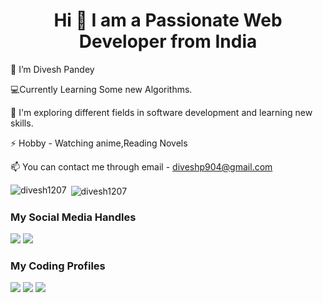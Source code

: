 <h1 align="center">Hi 👋 I am a Passionate Web Developer from India</h1>

👋 I’m  Divesh Pandey

💻Currently Learning Some new Algorithms.

🌱 I'm exploring different fields in software development and learning new skills.

⚡ Hobby - Watching anime,Reading Novels

📫 You can contact me through email - diveshp904@gmail.com

<p><img align="left" src="https://github-readme-stats.vercel.app/api/top-langs?username=divesh1207&show_icons=true&locale=en&layout=compact" alt="divesh1207" /></p>

<p>&nbsp;<img align="center" src="https://github-readme-stats.vercel.app/api?username=divesh1207&show_icons=true&locale=en" alt="divesh1207" /></p>


### My Social Media Handles
[<img src="https://img.shields.io/badge/linkedin-%230077B5.svg?style=for-the-badge&logo=linkedin&logoColor=white" />](https://www.linkedin.com/in/divesh-pandey-161419218/)
[<img src="https://img.shields.io/badge/Twitter-%231DA1F2.svg?style=for-the-badge&logo=Twitter&logoColor=white" />](https://twitter.com/divesh1207)

### My Coding Profiles
[<img src="https://img.shields.io/badge/-LeetCode-FFA116?style=for-the-badge&logo=LeetCode&logoColor=black" />](https://leetcode.com/diveshp904/)
[<img src="https://img.shields.io/badge/GeeksforGeeks-298D46?style=for-the-badge&logo=geeksforgeeks&logoColor=white" />](https://auth.geeksforgeeks.org/user/divesh90j5)
[<img src="https://img.shields.io/badge/CodeChef-%23964B00.svg?style=for-the-badge&logo=CodeChef&logoColor=white" />](https://www.codechef.com/users/divesh_1207)



